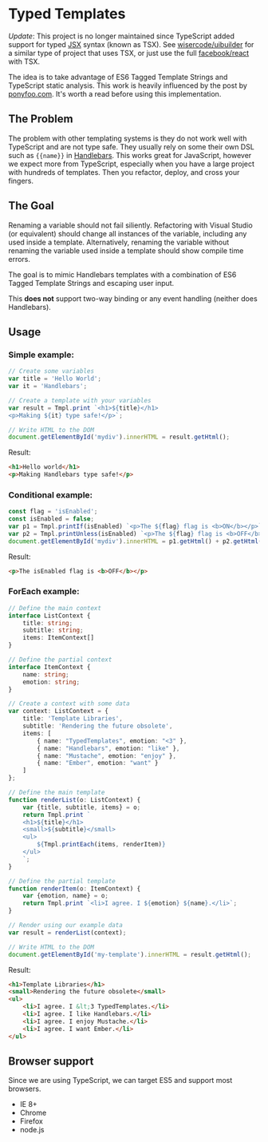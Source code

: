 # Typed Templates
*Update*: This project is no longer maintained since TypeScript added support for typed [JSX](http://www.typescriptlang.org/docs/handbook/jsx.html) syntax (known as TSX). See [wisercode/uibuilder](https://github.com/wisercoder/uibuilder) for a similar type of project that uses TSX, or just use the full [facebook/react](https://github.com/facebook/react) with TSX.

The idea is to take advantage of ES6 Tagged Template Strings and TypeScript static analysis. This work is heavily influenced by the post by [ponyfoo.com](https://ponyfoo.com/articles/es6-template-strings-in-depth). It's worth a read before using this implementation.

## The Problem
The problem with other templating systems is they do not work well with TypeScript and are not type safe. They usually rely on some their own DSL such as `{{name}}` in [Handlebars](https://github.com/wycats/handlebars.js). This works great for JavaScript, however we expect more from TypeScript, especially when you have a large project with hundreds of templates. Then you refactor, deploy, and cross your fingers.

## The Goal
Renaming a variable should not fail siliently. Refactoring with Visual Studio (or equivalent) should change all instances of the variable, including any used inside a template. Alternatively, renaming the variable without renaming the variable used inside a template should show compile time errors.

The goal is to mimic Handlebars templates with a combination of ES6 Tagged Template Strings and escaping user input.

This **does not** support two-way binding or any event handling (neither does Handlebars).

## Usage

### Simple example:

```ts
// Create some variables
var title = 'Hello World';
var it = 'Handlebars';

// Create a template with your variables
var result = Tmpl.print `<h1>${title}</h1>
<p>Making ${it} type safe!</p>`;

// Write HTML to the DOM
document.getElementById('mydiv').innerHTML = result.getHtml();
```

Result:

```html
<h1>Hello world</h1>
<p>Making Handlebars type safe!</p>
```

### Conditional example:

```ts
const flag = 'isEnabled';
const isEnabled = false;
var p1 = Tmpl.printIf(isEnabled) `<p>The ${flag} flag is <b>ON</b></p>`;
var p2 = Tmpl.printUnless(isEnabled) `<p>The ${flag} flag is <b>OFF</b></p>`;
document.getElementById('mydiv').innerHTML = p1.getHtml() + p2.getHtml();
```

Result:

```html
<p>The isEnabled flag is <b>OFF</b></p>
```

### ForEach example:

```ts
// Define the main context
interface ListContext {
	title: string;
	subtitle: string;
	items: ItemContext[]
}

// Define the partial context
interface ItemContext {
	name: string;
	emotion: string;
}

// Create a context with some data
var context: ListContext = {
	title: 'Template Libraries',
	subtitle: 'Rendering the future obsolete',
	items: [
		{ name: "TypedTemplates", emotion: "<3" },
		{ name: "Handlebars", emotion: "like" },
		{ name: "Mustache", emotion: "enjoy" },
		{ name: "Ember", emotion: "want" }
	]
};

// Define the main template
function renderList(o: ListContext) {
	var {title, subtitle, items} = o;
	return Tmpl.print `
	<h1>${title}</h1>
	<small>${subtitle}</small>
	<ul>
		${Tmpl.printEach(items, renderItem)}
	</ul>
	`;
}

// Define the partial template
function renderItem(o: ItemContext) {
	var {emotion, name} = o;
	return Tmpl.print `<li>I agree. I ${emotion} ${name}.</li>`;
}

// Render using our example data
var result = renderList(context);

// Write HTML to the DOM
document.getElementById('my-template').innerHTML = result.getHtml();
```

Result:

```html
<h1>Template Libraries</h1>
<small>Rendering the future obsolete</small>
<ul>
	<li>I agree. I &lt;3 TypedTemplates.</li>
	<li>I agree. I like Handlebars.</li>
	<li>I agree. I enjoy Mustache.</li>
	<li>I agree. I want Ember.</li>
</ul>
```

## Browser support
Since we are using TypeScript, we can target ES5 and support most browsers.
* IE 8+
* Chrome
* Firefox
* node.js
